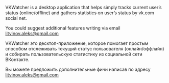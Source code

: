 VKWatcher is a desktop application that helps simply tracks current user’s status (online/offline) and gathers statistics on user’s status by vk.com social net.

You could suggest additional features writing via email litvinov.aleks@gmail.com


VKWatcher это десктоп-приложение, которое помогает простым способом отслеживать текущий статус пользователя (онлайн/оффлайн) и собирать пользовательскую статистику из социальной сети ВКонтакте.

Вы можете предложить дополнительные фичи написав по адресу litvinov.aleks@gmail.com